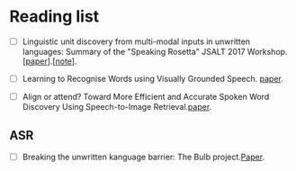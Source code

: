 # Reading list

- [ ] Linguistic unit discovery from multi-modal inputs in unwritten languages: Summary of the "Speaking Rosetta" JSALT 2017 Workshop. [[paper](https://arxiv.org/pdf/1802.05092.pdf)].[[note](https://github.com/YimingXu1/multimodel-learning-notes/blob/main/Papers/Linguistic%20Unit%20Discovery.md)].

- [ ] Learning to Recognise Words using Visually Grounded Speech. [paper](http://homepage.tudelft.nl/f7h35/papers/iscas2021.1.pdf).
- [ ] Align or attend? Toward More Efficient and Accurate Spoken Word Discovery Using Speech-to-Image Retrieval.[paper](http://homepage.tudelft.nl/f7h35/papers/icassp21.3.pdf).

## ASR 

- [ ] Breaking the unwritten kanguage barrier: The Bulb project.[Paper](https://www.sciencedirect.com/science/article/pii/S1877050916300370).